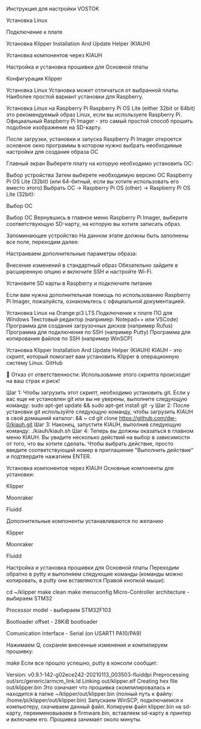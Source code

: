 Инструкция для настройки VOSTOK


Установка Linux

Подключение к плате

Установка Klipper Installation And Update Helper (KIAUH)

Установка компонентов через KIAUH

Настройка и установка прошивки для Основной платы

Конфигурация Klipper



Установка Linux
Установка может отличаться от выбранной платы. Наиболее простой вариант установки для Raspberry.

Установка Linux на Raspberry Pi
Raspberry Pi OS Lite (either 32bit or 64bit) это рекомендуемый образ Linux, если вы используете Raspberry Pi. Официальный Raspberry Pi Imager - это самый простой способ прошить подобное изображение на SD-карту.

После загрузки, установки и запуска Raspberry Pi Imager откроется основное окно программы в котором нужно выбрать необходимые настройки для создания образа ОС

Главный экран
Выберете плату на которую необходимо установить ОС:

Выбор устройства
Затем выберете необходимую версию ОС Raspberry Pi OS Lite (32bit) (или 64-битный, если вы хотите использовать его вместо этого)   Выбрать ОС -> Raspberry Pi OS (other) -> Raspberry Pi OS Lite (32bit):

Выбор ОС

Выбор ОС
Вернувшись в главное меню Raspberry Pi Imager, выберите соответствующую SD-карту, на которую вы хотите записать образ.

Запоминающее устройство
На данном этапе должны быть заполнены все поля, переходим далее:

Настраиваем дополнительные параметры образа:

Внесение изменений в стандартный образ
Обязательно зайдите в расширенную опцию и включите SSH и настройте Wi-Fi.




Установите SD карты в Raspberry и подключите питание


Если вам нужна дополнительная помощь по использованию Raspberry Pi Imager, пожалуйста, ознакомьтесь с официальной документацией.





Установка Linux на Orange pi3 LTS
Подключение к плате
ПО для Windows
Текстовый редактор (например: Notepad++ или VSCode)
Программа для создания загрузочных дисков (например Rufus)
Программа для подключения по SSH (например Putty)
Программа для копирования файлов по SSH (например WinSCP)


Установка Klipper Installation And Update Helper (KIAUH)
KIAUH - это скрипт, который помогает вам установить Klipper в операционную систему Linux. GitHub

📢 Отказ от ответственности: Использование этого скрипта происходит на ваш страх и риск!

Шаг 1:
Чтобы загрузить этот скрипт, необходимо установить git. Если у вас еще не установлен git или вы не уверены, выполните следующую команду:
sudo apt-get update && sudo apt-get install git -y
Шаг 2:
После установки git используйте следующую команду, чтобы загрузить KIAUH в свой домашний каталог:
&& ~ cd git clone https://github.com/dw-0/kiauh.git
Шаг 3:
Наконец, запустите KIAUH, выполнив следующую команду:
./kiauh/kiauh.sh
Шаг 4:
Теперь вы должны оказаться в главном меню KIAUH. Вы увидите несколько действий на выбор в зависимости от того, что вы хотите сделать. Чтобы выбрать действие, просто введите соответствующий номер в приглашение "Выполнить действие" и подтвердите нажатием ENTER.


Установка компонентов через KIAUH
Основные компоненты для установки:

Klipper 

Moonraker

Fluidd

Дополнительные компоненты устанавливаются по желанию

Klipper


Moonraker


Fluidd 


Настройка и установка прошивки для Основной платы
Переходим обратно в pytty и выполняем следующие команды (команды можно копировать, в putty они вставляются Правой кнопкой мыши):

cd ~/klipper
make clean
make menuconfig
Micro-Controller architecture - выбираем STM32

Processor model - выбираем STM32F103

Bootloader offset - 28KiB bootloader

Comunication Interface - Serial (on USART1 PA10/PA9)

Нажимаем Q, сохраняя внесенные изменения и компилируем прошивку:

make
Если все прошло успешно, putty в консоли сообщит:

Version: v0.9.1-142-g02ece242-20210113_003503-fluiddpi
  Preprocessing out/src/generic/armcm_link.ld
  Linking out/klipper.elf
  Creating hex file out/klipper.bin
Это означает что прошивка скомпилировалась и находится в папке ~/klipper/out/klipper.bin (полный путь к файлу: /home/pi/klipper/out/klipper.bin) Запускаем WinSCP, подключаемся к компьютеру, скачиваем данный файл. Копируем файл klipper.bin на sd-карту, переименовываем в firmware.bin, вставляем sd-карту в принтер и включаем его. Прошивка занимает около минуты.

